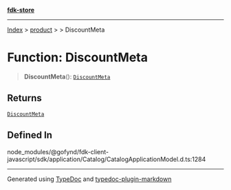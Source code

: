 [**fdk-store**](../../../README.md)
***

[Index](../../../API.md) > [product](../../README.md) > [<internal>](../README.md) > DiscountMeta

# Function: DiscountMeta

> **DiscountMeta**(): [`DiscountMeta`](../type-aliases/type-alias.DiscountMeta.md)

## Returns

[`DiscountMeta`](../type-aliases/type-alias.DiscountMeta.md)

## Defined In

node\_modules/@gofynd/fdk-client-javascript/sdk/application/Catalog/CatalogApplicationModel.d.ts:1284

***
Generated using [TypeDoc](https://typedoc.org/) and [typedoc-plugin-markdown](https://www.npmjs.com/package/typedoc-plugin-markdown)
